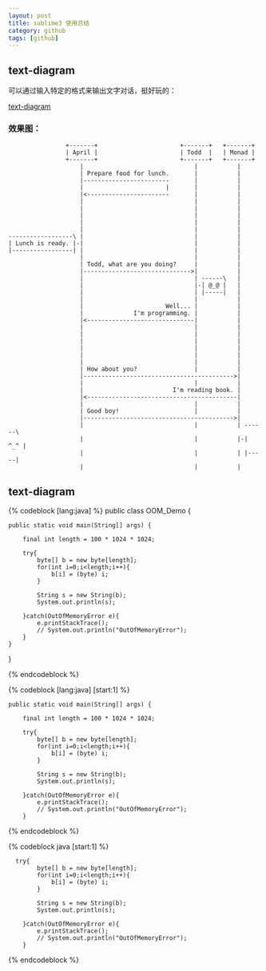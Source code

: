 ```yaml
---
layout: post
title: sublime3 使用总结
category: github
tags: [github]
---
```


## text-diagram
可以通过输入特定的格式来输出文字对话，挺好玩的：

[text-diagram](https://github.com/weidagang/text-diagram)

### 效果图：

``` 
   				+-------+                       +-------+   +-------+
                | April |                       | Todd  |   | Monad |
                +-------+                       +-------+   +-------+
                    |                               |           |
                    | Prepare food for lunch.       |           |
                    |------------------------       |           |
                    |                       |       |           |
                    |<-----------------------       |           |
                    |                               |           |
                    |                               |           |
                    |                               |           |
                    |                               |           |
                    |                               |           |
------------------\ |                               |           |
| Lunch is ready. |-|                               |           |
|-----------------| |                               |           |
                    |                               |           |
                    | Todd, what are you doing?     |           |
                    |------------------------------>|           |
                    |                               | ------\   |
                    |                               |-| @_@ |   |
                    |                               | |-----|   |
                    |                               |           |
                    |                       Well... |           |
                    |              I'm programming. |           |
                    |<------------------------------|           |
                    |                               |           |
                    |                               |           |
                    |                               |           |
                    |                               |           |
                    |                               |           |
                    |                               |           |
                    | How about you?                |           |
                    |------------------------------------------>|
                    |                               |           |
                    |                         I'm reading book. |
                    |<------------------------------------------|
                    |                               |           |
                    | Good boy!                     |           |
                    |------------------------------------------>|
                    |                               |           | ------\
                    |                               |           |-| ^_^ |
                    |                               |           | |-----|
                    |                               |           |
``` 

## text-diagram



{% codeblock [lang:java]  %}
public class OOM_Demo {

	public static void main(String[] args) {
		
		final int length = 100 * 1024 * 1024;
		
		try{
			byte[] b = new byte[length];
			for(int i=0;i<length;i++){
				b[i] = (byte) i;
		    }
			
			String s = new String(b);
			System.out.println(s);
				
		}catch(OutOfMemoryError e){
			e.printStackTrace();
			// System.out.println("OutOfMemoryError");
		}
	}
}

{% endcodeblock %}


{% codeblock [lang:java] [start:1] %}

    public static void main(String[] args) {
		
		final int length = 100 * 1024 * 1024;
		
		try{
			byte[] b = new byte[length];
			for(int i=0;i<length;i++){
				b[i] = (byte) i;
		    }
			
			String s = new String(b);
			System.out.println(s);
				
		}catch(OutOfMemoryError e){
			e.printStackTrace();
			// System.out.println("OutOfMemoryError");
		}

{% endcodeblock %}


{% codeblock java [start:1] %}

      try{
			byte[] b = new byte[length];
			for(int i=0;i<length;i++){
				b[i] = (byte) i;
		    }
			
			String s = new String(b);
			System.out.println(s);
				
		}catch(OutOfMemoryError e){
			e.printStackTrace();
			// System.out.println("OutOfMemoryError");
		}

{% endcodeblock %}



